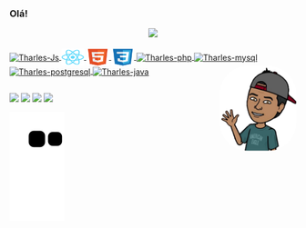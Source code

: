 ### Olá!

<div align="center">
  <a href="https://github.com/tharlescunha">
  <!--
    <img height="180em" src="https://github-readme-stats.vercel.app/api?username=tharlescunha&show_icons=true&theme=dracula&include_all_commits=true&count_private=true"/>
  -->
<img height="180em" src="https://github-readme-stats.vercel.app/api/top-langs/?username=tharlescunha&layout=compact&langs_count=7&theme=dark&show_icons"/>
</div>
  
  <div style="display: inline_block"><br>
  <img align="center" alt="Tharles-Js" height="30" width="40" src="https://cdn.jsdelivr.net/gh/devicons/devicon/icons/javascript/javascript-plain.svg" />
  <img align="center" alt="Tharles-React" height="30" width="40" src="https://raw.githubusercontent.com/devicons/devicon/master/icons/react/react-original.svg">
  <img align="center" alt="Tharles-HTML" height="30" width="40" src="https://raw.githubusercontent.com/devicons/devicon/master/icons/html5/html5-original.svg">
  <img align="center" alt="Tharles-CSS" height="30" width="40" src="https://raw.githubusercontent.com/devicons/devicon/master/icons/css3/css3-original.svg">
  <img align="center" alt="Tharles-php" height="36" width="46" src="https://cdn.jsdelivr.net/gh/devicons/devicon/icons/php/php-plain.svg" />
  <img align="center" alt="Tharles-mysql" height="36" width="46" src="https://cdn.jsdelivr.net/gh/devicons/devicon/icons/mysql/mysql-plain-wordmark.svg" />
  <img align="center" alt="Tharles-postgresql" height="36" width="46" src="https://cdn.jsdelivr.net/gh/devicons/devicon/icons/postgresql/postgresql-plain-wordmark.svg" />
  <img align="center" alt="Tharles-java" height="40" width="50" src="https://cdn.jsdelivr.net/gh/devicons/devicon/icons/java/java-original-wordmark.svg" />
  <img align="right" alt="Tharles-pic" height="150" style="border-radius:50px;"              
   src="https://raw.githubusercontent.com/tharlescunha/tharlescunha/main/Imagem1.png?width=676&height=676">
</div>
  
  ##
  
  <div> 
  <a href="https://www.instagram.com/c.tharles/" target="_blank"><img src="https://img.shields.io/badge/-Instagram-%23E4405F?style=for-the-badge&logo=instagram&logoColor=white" target="_blank"></a>
  <a href = "mailto:cunhatharles@gmail.com"><img src="https://img.shields.io/badge/-Gmail-%23333?style=for-the-badge&logo=gmail&logoColor=white" target="_blank"></a>
  <a href="https://www.linkedin.com/in/ctharles/" target="_blank"><img src="https://img.shields.io/badge/-LinkedIn-%230077B5?style=for-the-badge&logo=linkedin&logoColor=white" target="_blank"></a> 
    <a href="https://t.me/TharlesCunha" target="_blank"><img src="https://img.shields.io/badge/Telegram-2CA5E0?style=for-the-badge&logo=telegram&logoColor=white" target="_blank"></a> 
 
 ![Snake animation](https://github.com/rafaballerini/rafaballerini/blob/output/github-contribution-grid-snake.svg)
    
</div>
